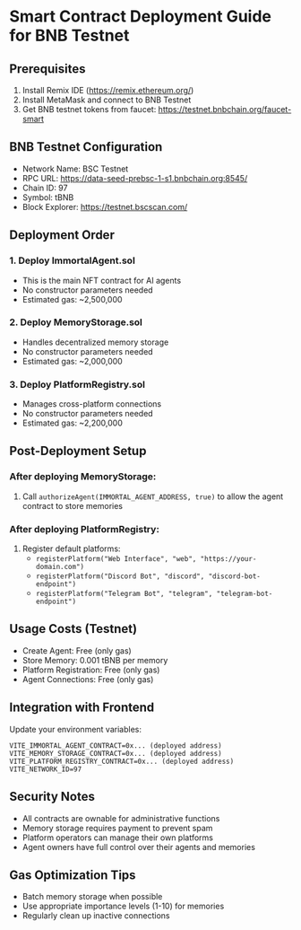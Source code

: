 
# Smart Contract Deployment Guide for BNB Testnet

## Prerequisites
1. Install Remix IDE (https://remix.ethereum.org/)
2. Install MetaMask and connect to BNB Testnet
3. Get BNB testnet tokens from faucet: https://testnet.bnbchain.org/faucet-smart

## BNB Testnet Configuration
- Network Name: BSC Testnet
- RPC URL: https://data-seed-prebsc-1-s1.bnbchain.org:8545/
- Chain ID: 97
- Symbol: tBNB
- Block Explorer: https://testnet.bscscan.com/

## Deployment Order

### 1. Deploy ImmortalAgent.sol
- This is the main NFT contract for AI agents
- No constructor parameters needed
- Estimated gas: ~2,500,000

### 2. Deploy MemoryStorage.sol
- Handles decentralized memory storage
- No constructor parameters needed
- Estimated gas: ~2,000,000

### 3. Deploy PlatformRegistry.sol
- Manages cross-platform connections
- No constructor parameters needed
- Estimated gas: ~2,200,000

## Post-Deployment Setup

### After deploying MemoryStorage:
1. Call `authorizeAgent(IMMORTAL_AGENT_ADDRESS, true)` to allow the agent contract to store memories

### After deploying PlatformRegistry:
1. Register default platforms:
   - `registerPlatform("Web Interface", "web", "https://your-domain.com")`
   - `registerPlatform("Discord Bot", "discord", "discord-bot-endpoint")`
   - `registerPlatform("Telegram Bot", "telegram", "telegram-bot-endpoint")`

## Usage Costs (Testnet)
- Create Agent: Free (only gas)
- Store Memory: 0.001 tBNB per memory
- Platform Registration: Free (only gas)
- Agent Connections: Free (only gas)

## Integration with Frontend
Update your environment variables:
```
VITE_IMMORTAL_AGENT_CONTRACT=0x... (deployed address)
VITE_MEMORY_STORAGE_CONTRACT=0x... (deployed address)
VITE_PLATFORM_REGISTRY_CONTRACT=0x... (deployed address)
VITE_NETWORK_ID=97
```

## Security Notes
- All contracts are ownable for administrative functions
- Memory storage requires payment to prevent spam
- Platform operators can manage their own platforms
- Agent owners have full control over their agents and memories

## Gas Optimization Tips
- Batch memory storage when possible
- Use appropriate importance levels (1-10) for memories
- Regularly clean up inactive connections
